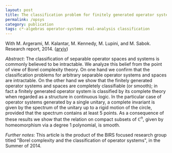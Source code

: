 ```yaml
---
layout: post
title: The classification problem for finitely generated operator systems and spaces
permalink: /opsys
category: publication
tags: c*-algebras operator-systems real-analysis classification
---
```


With M. Argerami, M. Kalantar, M. Kennedy, M. Lupini, and M. Sabok. Research report, 2014. ([ar&chi;iv](http://arxiv.org/abs/1411.0512))<!--more-->

*Abstract*: The classification of separable operator spaces and systems is commonly believed to be intractable. We analyze this belief from the point of view of Borel complexity theory. On one hand we confirm that the classification problems for arbitrary separable operator systems and spaces are intractable. On the other hand we show that the finitely generated operator systems and spaces are completely classifiable (or smooth); in fact a finitely generated operator system is classified by its complete theory when regarded as a structure in continuous logic. In the particular case of operator systems generated by a single unitary, a complete invariant is given by the spectrum of the unitary up to a rigid motion of the circle, provided that the spectrum contains at least 5 points. As a consequence of these results we show that the relation on compact subsets of $\mathbb C^n$, given by homeomorphism via a degree 1 polynomial, is smooth.

*Further notes*: This article is the product of the BIRS focused research group titled "Borel complexity and the classification of operator systems", in the Summer of 2014.
